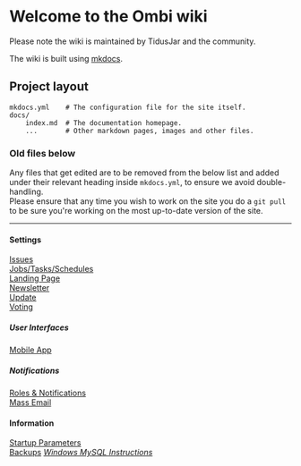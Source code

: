 # Welcome to the Ombi wiki

Please note the wiki is maintained by TidusJar and the community.  

The wiki is built using [mkdocs](https://www.mkdocs.org).

## Project layout

    mkdocs.yml    # The configuration file for the site itself.
    docs/
        index.md  # The documentation homepage.
        ...       # Other markdown pages, images and other files.

### Old files below

Any files that get edited are to be removed from the below list and added under their relevant heading inside `mkdocs.yml`, to ensure we avoid double-handling.  
Please ensure that any time you wish to work on the site you do a `git pull` to be sure you're working on the most up-to-date version of the site.

---

#### Settings

[Issues](https://github.com/tidusjar/Ombi/wiki/Issue-Settings)  
[Jobs/Tasks/Schedules](https://github.com/tidusjar/Ombi/wiki/Jobs-Tasks-Schedules)  
[Landing Page](https://github.com/tidusjar/Ombi/wiki/Landing-Page-Settings)  
[Newsletter](https://github.com/tidusjar/Ombi/wiki/Newsletter-Settings)  
[Update](https://github.com/tidusjar/Ombi/wiki/Update-Settings)  
[Voting](https://github.com/tidusjar/Ombi/wiki/Vote-Settings)

##### User Interfaces

[Mobile App](https://github.com/tidusjar/Ombi/wiki/Mobile-App-Setup)  

##### **Notifications**

[Roles & Notifications](https://github.com/tidusjar/Ombi/wiki/Roles-and-Notifications)  
[Mass Email](https://github.com/tidusjar/Ombi/wiki/Mass-Email)

#### **Information**

[Startup Parameters](https://github.com/tidusjar/Ombi/wiki/Startup-Parameters)  
[Backups](https://github.com/tidusjar/Ombi/wiki/Backups)
[_Windows MySQL Instructions_](https://github.com/tidusjar/Ombi/wiki/Using-a-different-database-(MySQL)-on-Windows)
